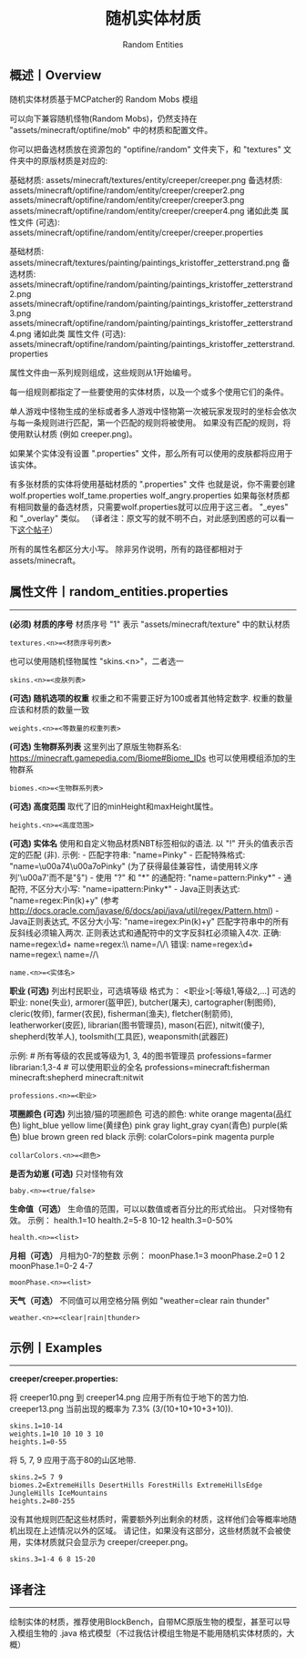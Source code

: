 <center><h1>随机实体材质</h1><p>Random Entities</p></center>

## 概述丨Overview

随机实体材质基于MCPatcher的 Random Mobs 模组

可以向下兼容随机怪物(Random Mobs)，仍然支持在 "assets/minecraft/optifine/mob" 中的材质和配置文件。

你可以把备选材质放在资源包的 "optifine/random" 文件夹下，和 "textures" 文件夹中的原版材质是对应的:

基础材质:
 assets/minecraft/textures/entity/creeper/creeper.png
备选材质:
 assets/minecraft/optifine/random/entity/creeper/creeper2.png
 assets/minecraft/optifine/random/entity/creeper/creeper3.png
 assets/minecraft/optifine/random/entity/creeper/creeper4.png
 诸如此类
属性文件 (可选):
 assets/minecraft/optifine/random/entity/creeper/creeper.properties

基础材质:
 assets/minecraft/textures/painting/paintings_kristoffer_zetterstrand.png
备选材质:
 assets/minecraft/optifine/random/painting/paintings_kristoffer_zetterstrand2.png
 assets/minecraft/optifine/random/painting/paintings_kristoffer_zetterstrand3.png
 assets/minecraft/optifine/random/painting/paintings_kristoffer_zetterstrand4.png
 诸如此类
属性文件 (可选):
 assets/minecraft/optifine/random/painting/paintings_kristoffer_zetterstrand.properties

属性文件由一系列规则组成，这些规则从1开始编号。

每一组规则都指定了一些要使用的实体材质，以及一个或多个使用它们的条件。

单人游戏中怪物生成的坐标或者多人游戏中怪物第一次被玩家发现时的坐标会依次与每一条规则进行匹配，第一个匹配的规则将被使用。
如果没有匹配的规则，将使用默认材质 (例如 creeper.png)。

如果某个实体没有设置 ".properties" 文件，那么所有可以使用的皮肤都将应用于该实体。

有多张材质的实体将使用基础材质的 ".properties" 文件
也就是说，你不需要创建
 wolf.properties
 wolf_tame.properties
 wolf_angry.properties
如果每张材质都有相同数量的备选材质，只需要wolf.properties就可以应用于这三者。
"\_eyes" 和 "\_overlay" 类似。
（译者注：原文写的就不明不白，对此感到困惑的可以看一下[这个帖子](https://www.mcbbs.net/forum.php?mod=redirect&goto=findpost&ptid=975656&pid=16713190)）

所有的属性名都区分大小写。
除非另作说明，所有的路径都相对于assets/minecraft。



## 属性文件丨random_entities.properties

---

**(必须) 材质的序号**
材质序号 "1" 表示 "assets/minecraft/texture" 中的默认材质

```
textures.<n>=<材质序号列表>
```



也可以使用随机怪物属性 "skins.\<n>"，二者选一

```
skins.<n>=<皮肤列表>
```



**(可选) 随机选项的权重**
权重之和不需要正好为100或者其他特定数字.
权重的数量应该和材质的数量一致

```
weights.<n>=<等数量的权重列表>
```



**(可选) 生物群系列表**
这里列出了原版生物群系名: https://minecraft.gamepedia.com/Biome#Biome_IDs
也可以使用模组添加的生物群系

```
biomes.<n>=<生物群系列表>
```



**(可选) 高度范围**
取代了旧的minHeight和maxHeight属性。

```
heights.<n>=<高度范围>
```

**(可选) 实体名**
使用和自定义物品材质NBT标签相似的语法.
以 "!" 开头的值表示否定的匹配 (非).
示例:
\- 匹配字符串: "name=Pinky"
\- 匹配特殊格式: "name=\u00a74\u00a7oPinky" 
  (为了获得最佳兼容性，请使用转义序列'\u00a7'而不是"§")
\- 使用 "?" 和 "\*" 的通配符: "name=pattern:Pinky*"
\- 通配符, 不区分大小写: "name=ipattern:Pinky\*"
\- Java正则表达式: "name=regex:Pin(k)+y"
  (参考 http://docs.oracle.com/javase/6/docs/api/java/util/regex/Pattern.html)
\- Java正则表达式, 不区分大小写: "name=iregex:Pin(k)+y"
匹配字符串中的所有反斜线必须输入两次. 
正则表达式和通配符中的文字反斜杠必须输入4次.
正确:
 name=regex:\\d+
 name=regex:\\\\
 name=/\\/\\
错误:
 name=regex:\d+
 name=regex:\\
 name=/\/\

```
name.<n>=<实体名>
```



**职业 (可选)**
列出村民职业，可选填等级
格式为：
 <职业>[:等级1,等级2,...]
可选的职业: none(失业), armorer(盔甲匠), butcher(屠夫), cartographer(制图师), cleric(牧师), farmer(农民),
            fisherman(渔夫), fletcher(制箭师), leatherworker(皮匠), librarian(图书管理员), mason(石匠),
            nitwit(傻子), shepherd(牧羊人), toolsmith(工具匠), weaponsmith(武器匠)

示例:
 \# 所有等级的农民或等级为1, 3, 4的图书管理员
 professions=farmer librarian:1,3-4
 \# 可以使用职业的全名
 professions=minecraft:fisherman minecraft:shepherd minecraft:nitwit

```
professions.<n>=<职业>
```



**项圈颜色 (可选)**
列出狼/猫的项圈颜色
可选的颜色: white orange magenta(品红色) light_blue yellow lime(黄绿色)
      pink gray light_gray cyan(青色) purple(紫色) blue brown green red black
示例:
 colarColors=pink magenta purple

```
collarColors.<n>=<颜色>
```



**是否为幼崽 (可选)**
只对怪物有效

```
baby.<n>=<true/false>
```



**生命值（可选）**
生命值的范围，可以以数值或者百分比的形式给出。
只对怪物有效。
示例：
 health.1=10
 health.2=5-8 10-12
 health.3=0-50%

```
health.<n>=<list>
```



**月相（可选）**
月相为0-7的整数
示例：
 moonPhase.1=3
 moonPhase.2=0 1 2
 moonPhase.1=0-2 4-7

```
moonPhase.<n>=<list>
```



**天气（可选）**
不同值可以用空格分隔
例如 "weather=clear rain thunder"

```
weather.<n>=<clear|rain|thunder>
```



## 示例丨Examples

---

**creeper/creeper.properties:**

将 creeper10.png 到 creeper14.png 应用于所有位于地下的苦力怕.
creeper13.png 当前出现的概率为 7.3% (3/(10+10+10+3+10)).

```
skins.1=10-14
weights.1=10 10 10 3 10
heights.1=0-55
```



将 5, 7, 9 应用于高于80的山区地带.

```
skins.2=5 7 9
biomes.2=ExtremeHills DesertHills ForestHills ExtremeHillsEdge JungleHills IceMountains
heights.2=80-255
```



没有其他规则匹配这些材质时，需要额外列出剩余的材质，这样他们会等概率地随机出现在上述情况以外的区域。
请记住，如果没有这部分，这些材质就不会被使用，实体材质就只会显示为 creeper/creeper.png。

```
skins.3=1-4 6 8 15-20
```



## 译者注

---

绘制实体的材质，推荐使用BlockBench，自带MC原版生物的模型，甚至可以导入模组生物的 .java 格式模型（不过我估计模组生物是不能用随机实体材质的，大概）